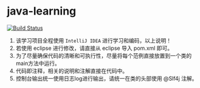 # java-learning

[![Build Status](https://travis-ci.com/itjun/java-learning.svg?branch=main)](https://travis-ci.com/itjun/java-learning)

1. 该学习项目全程使用 `IntelliJ IDEA` 进行学习和编码，以上说明！
2. 若使用 eclipse 进行修改，请直接从 eclipse 导入 pom.xml 即可。
3. 为了尽量确保代码的清晰和可执行性，尽量将每个范例直接放置到一个类的main方法中运行。
4. 代码即注释，相关的说明和注解直接在代码中。
5. 控制台输出统一使用日志log进行输出，请统一在类的头部使用 @Slf4j 注解。
